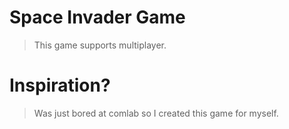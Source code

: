 # Space Invader Game
> This game supports multiplayer.

# Inspiration?
> Was just bored at comlab so I created this game for myself.